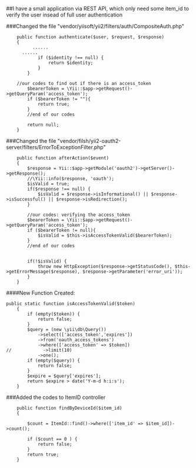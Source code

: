 ##I have a small application via REST API, which only need some item_id to verify the user insead of full user authentication

###Changed the file "vendor/yiisoft/yii2/filters/auth/CompositeAuth.php"
```
    public function authenticate($user, $request, $response)
    {
		  ......
      ......
            if ($identity !== null) {
                return $identity;
            }
        }		
		
    //our codes to find out if there is an access_token 
		$bearerToken = \Yii::$app->getRequest()->getQueryParam('access_token');
		if ($bearerToken != ""){
			return true;
		}
		//end of our codes
		
        return null;
    }
```


###Changed the file "vendor/filsh/yii2-oauth2-server/filters/ErrorToExceptionFilter.php"

```
    public function afterAction($event)
    {
        $response = Yii::$app->getModule('oauth2')->getServer()->getResponse();
		//\Yii::info($response, 'oauth'); 
        $isValid = true;
        if($response !== null) {
            $isValid = $response->isInformational() || $response->isSuccessful() || $response->isRedirection();
        }

		//our codes: verifying the access_token
		$bearerToken = \Yii::$app->getRequest()->getQueryParam('access_token');
		if ($bearerToken != null){
			$isValid = $this->isAccessTokenValid($bearerToken);
        }
		//end of our codes
		
		
        if(!$isValid) {
            throw new HttpException($response->getStatusCode(), $this->getErrorMessage($response), $response->getParameter('error_uri'));
        }
    }
```
####New Function Created:

```
public static function isAccessTokenValid($token)
    {
        if (empty($token)) {
            return false;
        }
        $query = (new \yii\db\Query())
            ->select(['access_token','expires'])
            ->from('oauth_access_tokens')
            ->where(['access_token' => $token])
//            ->limit(10)
            ->one();
        if (empty($query)) {
            return false;
        }
        $expire = $query['expires'];
        return $expire > date('Y-m-d h:i:s');
    } 
```

###Added the codes to ItemID controller

```
	public function findByDeviceId($item_id)
	{
				
		$count = ItemId::find()->where(['item_id' => $item_id])->count();
		
		if ($count == 0 ) {
			return false;
		}
		return true;
	}

```
